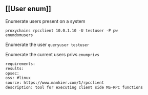 
## [[User enum]]
Enumerate users present on a system
```
proxychains rpcclient 10.0.1.10 -U testuser -P pw
enumdomusers
```

Enumerate the user
`queryuser testuser`


Enumerate the current users privs
`enumprivs`



```meta
requirements: 
results: 
opsec: 
oss: #linux 
source: https://www.mankier.com/1/rpcclient
description: tool for executing client side MS-RPC functions
```